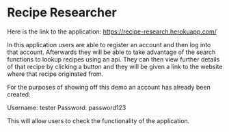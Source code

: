 # Recipe Researcher

Here is the link to the application: https://recipe-research.herokuapp.com/

In this application users are able to register an account and then log into that account. Afterwards they will be able to take advantage of the search functions to lookup recipes using an api. They can then view further details of that recipe by clicking a button and they will be given a link to the website where that recipe originated from.

For the purposes of showing off this demo an account has already been created:

Username: tester 
Password: password123

This will allow users to check the functionality of the application.
